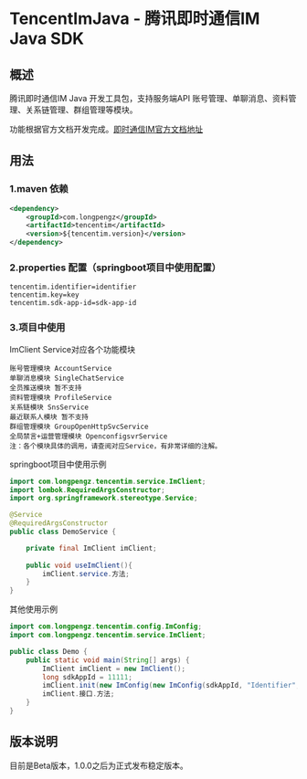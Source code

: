 # TencentImJava - 腾讯即时通信IM Java SDK
## 概述
腾讯即时通信IM Java 开发工具包，支持服务端API 账号管理、单聊消息、资料管理、关系链管理、群组管理等模块。

功能根据官方文档开发完成。[即时通信IM官方文档地址](https://cloud.tencent.com/document/product/269/1519)

## 用法
### 1.maven 依赖
```xml
<dependency>
    <groupId>com.longpengz</groupId>
    <artifactId>tencentim</artifactId>
    <version>${tencentim.version}</version>
</dependency>
```
### 2.properties 配置（springboot项目中使用配置）
```properties
tencentim.identifier=identifier
tencentim.key=key
tencentim.sdk-app-id=sdk-app-id
```
### 3.项目中使用
ImClient Service对应各个功能模块
```text
账号管理模块 AccountService 
单聊消息模块 SingleChatService
全员推送模块 暂不支持
资料管理模块 ProfileService
关系链模块 SnsService
最近联系人模块 暂不支持
群组管理模块 GroupOpenHttpSvcService
全局禁言+运营管理模块 OpenconfigsvrService
注：各个模块具体的调用，请查阅对应Service，有非常详细的注解。
```

springboot项目中使用示例

```java
import com.longpengz.tencentim.service.ImClient;
import lombok.RequiredArgsConstructor;
import org.springframework.stereotype.Service;

@Service
@RequiredArgsConstructor
public class DemoService {

    private final ImClient imClient;
    
    public void useImClient(){
        imClient.service.方法;
    }
}
```
其他使用示例

```java
import com.longpengz.tencentim.config.ImConfig;
import com.longpengz.tencentim.service.ImClient;

public class Demo {
    public static void main(String[] args) {
        ImClient imClient = new ImClient();
        long sdkAppId = 11111;
        imClient.init(new ImConfig(new ImConfig(sdkAppId, "Identifier", "key")));
        imClient.接口.方法;
    }
}
```
## 版本说明
目前是Beta版本，1.0.0之后为正式发布稳定版本。

